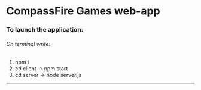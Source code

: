 # CompassFire Games web-app

### **To launch the application:**

###### On terminal write:

1. npm i
2. cd client -> npm start
3. cd server -> node server.js

---
